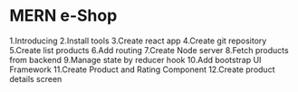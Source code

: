 # MERN e-Shop

1.Introducing
2.Install tools
3.Create react app
4.Create git repository
5.Create list products
6.Add routing
7.Create Node server
8.Fetch products from backend
9.Manage state by reducer hook
10.Add bootstrap UI Framework
11.Create Product and Rating Component
12.Create product details screen
